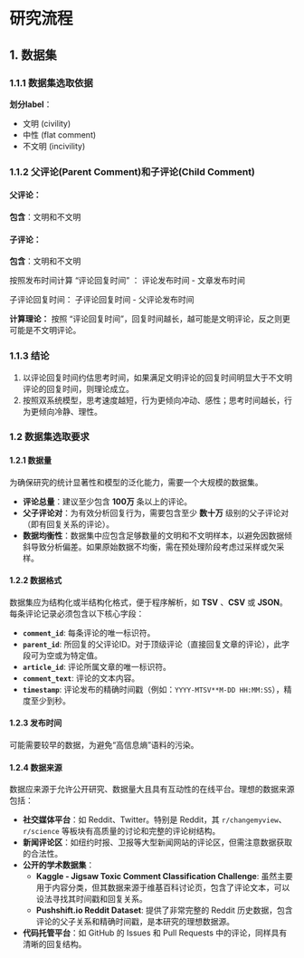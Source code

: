# 研究流程

## 1. 数据集

### 1.1.1 数据集选取依据

**划分label**：
- 文明 (civility)
- 中性 (flat comment)
- 不文明 (incivility)

### 1.1.2 父评论(Parent Comment)和子评论(Child Comment)

#### 父评论：

**包含**：文明和不文明

#### 子评论：

**包含**：文明和不文明

按照发布时间计算 “评论回复时间” ：
评论发布时间 - 文章发布时间

子评论回复时间：
子评论回复时间 - 父评论发布时间

**计算理论：**
按照 “评论回复时间”，回复时间越长，越可能是文明评论，反之则更可能是不文明评论。

### 1.1.3 结论

1.  以评论回复时间约估思考时间，如果满足文明评论的回复时间明显大于不文明评论的回复时间，则理论成立。
2.  按照双系统模型，思考速度越短，行为更倾向冲动、感性；思考时间越长，行为更倾向冷静、理性。

### 1.2 数据集选取要求

#### 1.2.1 数据量

为确保研究的统计显著性和模型的泛化能力，需要一个大规模的数据集。
- **评论总量**：建议至少包含 **100万** 条以上的评论。
- **父子评论对**：为有效分析回复行为，需要包含至少 **数十万** 级别的父子评论对（即有回复关系的评论）。
- **数据均衡性**：数据集中应包含足够数量的文明和不文明样本，以避免因数据倾斜导致分析偏差。如果原始数据不均衡，需在预处理阶段考虑过采样或欠采样。

#### 1.2.2 数据格式

数据集应为结构化或半结构化格式，便于程序解析，如 **TSV** 、**CSV** 或 **JSON**。每条评论记录必须包含以下核心字段：
- **`comment_id`**: 每条评论的唯一标识符。
- **`parent_id`**: 所回复的父评论ID。对于顶级评论（直接回复文章的评论），此字段可为空或为特定值。
- **`article_id`**: 评论所属文章的唯一标识符。
- **`comment_text`**: 评论的文本内容。
- **`timestamp`**: 评论发布的精确时间戳（例如：`YYYY-MTSV**M-DD HH:MM:SS`），精度至少到秒。

#### 1.2.3 发布时间

可能需要较早的数据，为避免“高信息熵”语料的污染。

#### 1.2.4 数据来源

数据应来源于允许公开研究、数据量大且具有互动性的在线平台。理想的数据来源包括：
- **社交媒体平台**：如 Reddit、Twitter。特别是 Reddit，其 `r/changemyview`、`r/science` 等板块有高质量的讨论和完整的评论树结构。
- **新闻评论区**：如纽约时报、卫报等大型新闻网站的评论区，但需注意数据获取的合法性。
- **公开的学术数据集**：
  - **Kaggle - Jigsaw Toxic Comment Classification Challenge**: 虽然主要用于内容分类，但其数据来源于维基百科讨论页，包含了评论文本，可以设法寻找其时间戳和回复关系。
  - **Pushshift.io Reddit Dataset**: 提供了非常完整的 Reddit 历史数据，包含评论的父子关系和精确时间戳，是本研究的理想数据源。
- **代码托管平台**：如 GitHub 的 Issues 和 Pull Requests 中的评论，同样具有清晰的回复结构。